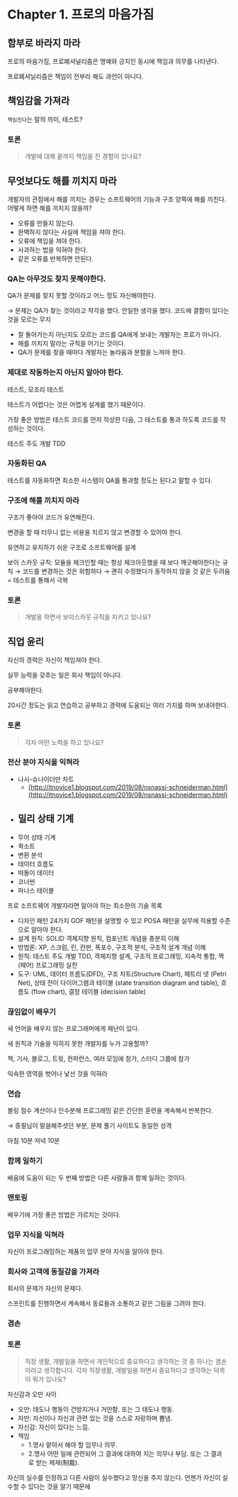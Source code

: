 # Chapter 1. 프로의 마음가짐

## 함부로 바라지 마라

프로의 마음가짐, 프로폐셔널리즘은 명예와 긍지인 동시에 책임과 의무를 나타낸다. 

프로폐셔닐리즘은 책임이 전부라 해도 과언이 아니다. 

## 책임감을 가져라

`책임진다`는 말의 의미, 테스트?

### 토론 
> 개발에 대해 끝까지 책임을 진 경험이 있나요?


## 무엇보다도 해를 끼치지 마라

개발자의 관점에서 해를 끼치는 경우는 소프트웨어의 기능과 구조 양쪽에 해를 끼친다. 어떻게 하면 해를 끼치지 않을까? 

- 오류를 만들지 않는다.
- 완벽하지 않다는 사실에 책임을 져야 한다.
- 오류에 책임을 져야 한다.
- 사과하는 법을 익혀야 한다.
- 같은 오류를 반복하면 안된다.

### QA는 아무것도 찾지 못해야한다.

QA가 문제를 찾지 못할 것이라고 어느 정도 자신해야한다. 

→ 문제는 QA가 찾는 것이라고 착각을 했다. 안일한 생각을 했다. 코드에 결함이 있다는 것을 모르는 무지 


- 잘 돌아가는지 아닌지도 모르는 코드를 QA에게 보내는 개발자는 프로가 아니다.
- 해를 끼치지 말라는 규칙을 어기는 것이다.
- QA가 문제를 찾을 때마다 개발자는 놀라움과 분함을 느꺼야 한다.

### 제대로 작동하는지 아닌지 알아야 한다.

테스트, 모조리 테스트

테스트가 어렵다는 것은 어렵게 설계를 했기 때문이다.

가장 좋은 방법은 테스트 코드를 먼저 작성한 다음, 그 테스트를 통과 하도록 코드를 작성하는 것이다. 

테스트 주도 개발 TDD 

### 자동화된 QA

테스트를 자동화하면 최소한 시스템이 QA를 통과할 정도는 된다고 말할 수 있다. 

### 구조에 해를 끼치지 마라

구조가 좋아야 코드가 유연해진다. 

변경을 할 때 터무니 없는 비용을 치르지 않고 변경할 수 있어야 한다. 

유연하고 유지하기 쉬운 구조로 소프트웨어를 설계

보이 스카웃 규칙: 모듈을 체크인할 때는 항상 체크아웃했을 때 보다 깨긋해야한다는 규칙 
→ 코드를 변경하는 것은 위험하다 → 괜히 수정했다가 동작하지 않을 것 같은 두려움 = 테스트를 통해서 극복 

### 토론
> 개발을 하면서 보이스카웃 규칙을 지키고 있나요?

## 직업 윤리

자신의 경력은 자신이 책임져야 한다. 

실무 능력을 갖추는 일은 회사 책임이 아니다. 

공부해야한다. 

20시간 정도는 읽고 연습하고 공부하고 경력에 도움되는 여러 가지를 하며 보내야한다. 

### 토론
> 각자 어떤 노력을 하고 있나요? 


### 전산 분야 지식을 익혀라

- 나시-슈나이더만 차트
    - [http://itnovice1.blogspot.com/2019/08/nsnassi-schneiderman.html](http://itnovice1.blogspot.com/2019/08/nsnassi-schneiderman.html)
- 밀리 상태 기계
    - 
- 무어 상태 기계
- 퀵소트
- 변환 분석
- 테이터 흐름도
- 떠돌이 데이터
- 코너씬
- 파나스 테이블

프로 소프트웨어 개발자라면 알아야 하는 최소한의 기술 목록

- 디자인 패턴 24가지 GOF 패턴을 설명할 수 있고 POSA 패턴을 실무에 적용할 수준으로 알아야 한다.
- 설계 원칙: SOLID 객체지향 원칙, 컴포넌트 개념을 충분히 이해
- 방법론: XP, 스크럼, 린, 칸판, 폭포수, 구조적 분석, 구조적 설계 개념 이해
- 원칙: 테스트 주도 개발 TDD, 객체지향 설계, 구조적 프로그래밍, 지속적 통합, 짝(페어) 프로그래밍 실천
- 도구: UML, 데이터 프름도(DFD), 구조 차트(Structure Chart), 페트리 넷 (Petri Net), 상태 전이 다이어그램과 테이블 (state transition diagram and table), 흐름도 (flow chart), 결정 테이블 (decision table)

### 끊임없이 배우기

새 언어을 배우지 않는 프로그래머에게 재난이 있다. 

새 원칙과 기술을 익히지 못한 개발자를 누가 고용할까? 

책, 기사, 블로그, 트윗, 컨퍼런스, 여러 모임에 참가, 스터디 그룹에 참가

익숙한 영역을 벗어나 낯선 것을 익혀라

### 연습

볼링 점수 계산이나 인수분해 프로그래밍 같은 간단한 훈련을 계속해서 반복한다. 

→ 종필님이 말씀해주셧던 부분, 문제 풀기 사이트도 동일한 성격 

아침 10분 저녁 10분 

### 함께 일하기

배움에 도움이 되는 두 번째 방법은 다른 사람들과 함께 일하는 것이다. 

### 맨토링

배우기에 가장 좋은 방법은 가르치는 것이다. 

### 업무 지식을 익혀라

자신이 프로그래밍하는 제품의 업무 분야 지식을 알아야 한다. 

### 회사와 고객에 동질감을 가져라

회사의 문제가 자신의 문제다.

스프린트를 진행하면서 계속해서 동료들과 소통하고 같은 그림을 그려야 한다. 

### 겸손

### 토론
> 직장 생활, 개발일을 하면서 개인적으로 중요하다고 생각하는 것 중  하나는 겸손이라고 생각합니다. 각자 직장생활, 개발일을 하면서 중요하다고 생각하는 덕목이 뭐가 있나요? 

자신감과 오만 사이 

- 오만: 태도나 행동이 건방지거나 거만함. 또는 그 태도나 행동.
- 자만: 자신이나 자신과 관련 있는 것을 스스로 자랑하며 뽐냄.
- 자신감: 자신이 있다는 느낌.
- 책임
    - 1.명사 맡아서 해야 할 임무나 의무.
    - 2.명사 어떤 일에 관련되어 그 결과에 대하여 지는 의무나 부담. 또는 그 결과로 받는 제재(制裁).

자신의 실수를 인정하고 다른 사람이 실수했다고 망신을 주지 않는다. 언젠가 자신이 실수할 수 있다는 것을 알기 때문에
